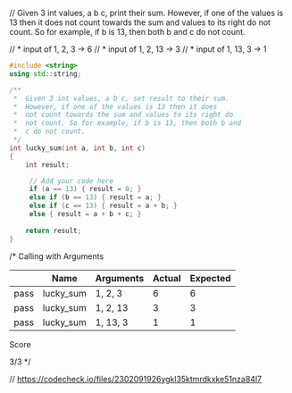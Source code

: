 // Given 3 int values, a b c, print their sum. However, if one of the values is 13 then it does not count towards the sum and values to its right do not count. So for example, if b is 13, then both b and c do not count.

// * input of 1, 2, 3 → 6
// * input of 1, 2, 13 → 3
// * input of 1, 13, 3 → 1

```cpp
#include <string>
using std::string;

/**
 *  Given 3 int values, a b c, set result to their sum.
 *  However, if one of the values is 13 then it does
 *  not count towards the sum and values to its right do
 *  not count. So for example, if b is 13, then both b and
 *  c do not count.
 */
int lucky_sum(int a, int b, int c)
{
    int result;

     // Add your code here
     if (a == 13) { result = 0; }
     else if (b == 13) { result = a; }
     else if (c == 13) { result = a + b; }
     else { result = a + b + c; }
     
	return result;
}
```

/*
Calling with Arguments

| |Name|Arguments|Actual|Expected|
|---|---|---|---|---|
|pass|lucky_sum|1, 2, 3|6|6|
|pass|lucky_sum|1, 2, 13|3|3|
|pass|lucky_sum|1, 13, 3|1|1|

Score

3/3
\*/

// https://codecheck.io/files/2302091926ygkl35ktmrdkxke51nza84l7